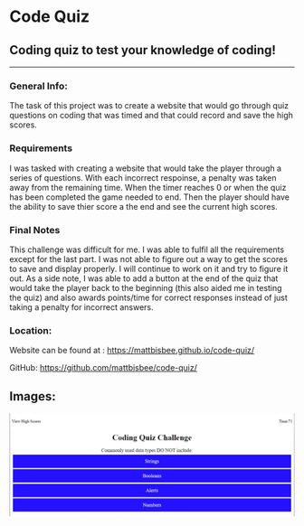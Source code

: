 # Code Quiz

## Coding quiz to test your knowledge of coding! #
---
### **General Info:**
The task of this project was to create a website that would go through quiz questions on coding that was timed and that could record and save the high scores.


### **Requirements**
I was tasked with creating a website that would take the player through a series of questions. With each incorrect respoinse, a penalty was taken away from the remaining time. When the timer reaches 0 or when the quiz has been completed the game needed to end. Then the player should have the ability to save thier score a the end and see the current high scores. 


### **Final Notes**
This challenge was difficult for me. I was able to fulfil all the requirements except for the last part. I was not able to figure out a way to get the scores to save and display properly. I will continue to work on it and try to figure it out. As a side note, I was able to add a button at the end of the quiz that would take the player back to the beginning (this also aided me in testing the quiz) and also awards points/time for correct responses instead of just taking a penalty for incorrect answers.

### **Location:**
Website can be found at : https://mattbisbee.github.io/code-quiz/

GitHub: https://github.com/mattbisbee/code-quiz/

## **Images:**
![Screenshot](assets/capture.jpg)
